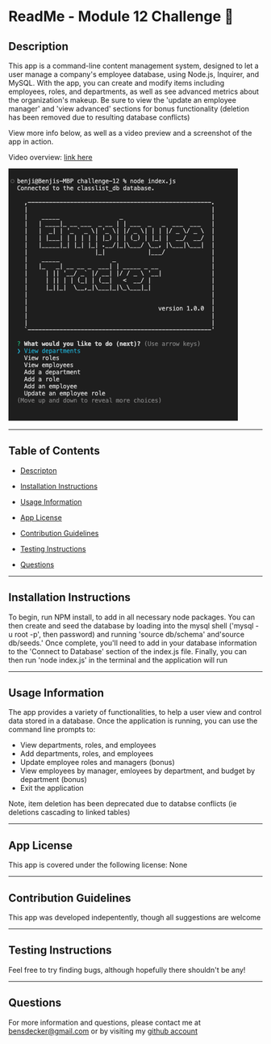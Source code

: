 # ReadMe - Module 12 Challenge 📝

## Description 

This app is a command-line content management system, designed to let a user manage a company's employee database, using Node.js, Inquirer, and MySQL.  With the app, you can create and modify items including employees, roles, and departments, as well as see advanced metrics about the organization's makeup.  Be sure to view the 'update an employee manager' and 'view advanced' sections for bonus functionality (deletion has been removed due to resulting database conflicts)

View more info below, as well as a video preview and a screenshot of the app in action.  

Video overview: [link here](https://monosnap.com/file/nx5OahEUse4uMMvlAucjjeHPtNRmqO)

![screenshot](./assets/screenshots/appshot.png)



---

## Table of Contents 

* [Descripton](#description)

* [Installation Instructions](#installation-instructions)

* [Usage Information](#usage-information)

* [App License](#app-license)

* [Contribution Guidelines](#contribution-guidelines)

* [Testing Instructions](#testing-instructions)

* [Questions](#questions)



---

## Installation Instructions 

To begin, run NPM install, to add in all necessary node packages.  You can then create and seed the database by loading into the mysql shell ('mysql -u root -p', then password) and running 'source db/schema' and'source db/seeds.'  Once complete, you'll need to add in your database information to the 'Connect to Database' section of the index.js file.  Finally, you can then run 'node index.js' in the terminal and the application will run

---

## Usage Information 

The app provides a variety of functionalities, to help a user view and control data stored in a database.  Once the application is running, you can use the command line prompts to:

* View departments, roles, and employees
* Add departments, roles, and employees
* Update employee roles and managers (bonus)
* View employees by manager, emloyees by department, and budget by department (bonus)
* Exit the application


Note, item deletion has been deprecated due to databse conflicts (ie deletions cascading to linked tables)

---

## App License 

This app is covered under the following license: None

---

## Contribution Guidelines 

This app was developed indepentently, though all suggestions are welcome

---

## Testing Instructions 

Feel free to try finding bugs, although hopefully there shouldn't be any!

---

## Questions 

For more information and questions, please contact me at <bensdecker@gmail.com> or by visiting my [github account](https://github.com/benjiCCB)